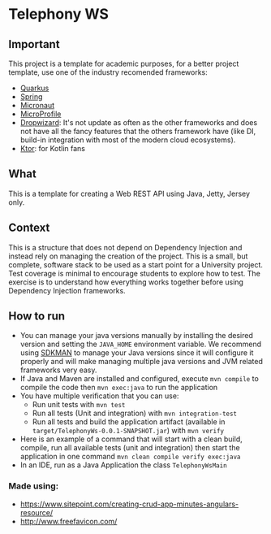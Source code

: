 # Telephony WS

## Important

This project is a template for academic purposes, for a better project template, use one of the industry recomended frameworks:

- [Quarkus](https://quarkus.io/)
- [Spring](https://spring.io/)
- [Micronaut](https://micronaut.io/)
- [MicroProfile](https://microprofile.io/)
- [Dropwizard](https://www.dropwizard.io/): It's not update as often as the other frameworks and does not have all the fancy features
  that the others framework have (like DI, build-in integration with most of the modern cloud ecosystems).
- [Ktor](https://ktor.io/): for Kotlin fans

## What

This is a template for creating a Web REST API using Java, Jetty, Jersey only.

## Context

This is a structure that does not depend on Dependency Injection and instead rely on managing the creation of the
project. This is a small, but complete, software stack to be used as a start point for a University project. Test
coverage is minimal to encourage students to explore how to test. The exercise is to understand how everything works
together before using Dependency Injection frameworks.

## How to run

* You can manage your java versions manually by installing the desired version and setting the `JAVA_HOME` environment variable. We
  recommend using [SDKMAN](https://sdkman.io/) to manage your Java versions since it will configure it properly and will make managing
  multiple java versions and JVM related frameworks very easy.
* If Java and Maven are installed and configured, execute `mvn compile` to compile the code then `mvn exec:java` to run the application
* You have multiple verification that you can use:
    * Run unit tests with `mvn test`
    * Run all tests (Unit and integration) with `mvn integration-test`
    * Run all tests and build the application artifact (available in `target/TelephonyWs-0.0.1-SNAPSHOT.jar`) with `mvn verify`
* Here is an example of a command that will start with a clean build, compile, run all available tests (unit and integration) then start
  the application in one command `mvn clean compile verify exec:java`
* In an IDE, run as a Java Application the class `TelephonyWsMain`

### Made using:

* https://www.sitepoint.com/creating-crud-app-minutes-angulars-resource/
* http://www.freefavicon.com/
